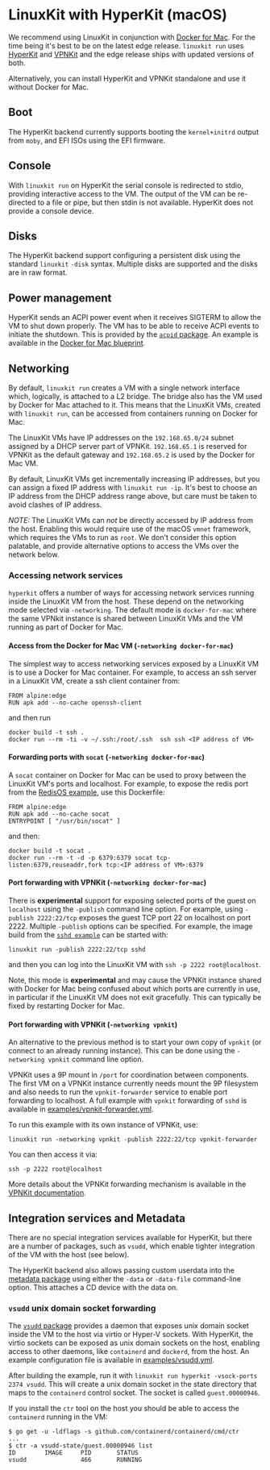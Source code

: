 # LinuxKit with HyperKit (macOS)

We recommend using LinuxKit in conjunction with
[Docker for Mac](https://docs.docker.com/docker-for-mac/install/). For
the time being it's best to be on the latest edge release. `linuxkit
run` uses [HyperKit](https://github.com/moby/hyperkit) and
[VPNKit](https://github.com/moby/vpnkit) and the edge release ships
with updated versions of both.

Alternatively, you can install HyperKit and VPNKit standalone and use it without Docker for Mac.


## Boot

The HyperKit backend currently supports booting the
`kernel+initrd` output from `moby`, and EFI ISOs using the EFI firmware.


## Console

With `linuxkit run` on HyperKit the serial console is redirected to
stdio, providing interactive access to the VM. The output of the VM
can be re-directed to a file or pipe, but then stdin is not available.
HyperKit does not provide a console device.


## Disks

The HyperKit backend support configuring a persistent disk using the
standard `linuxkit` `-disk` syntax.  Multiple disks are
supported and the disks are in raw format.

## Power management

HyperKit sends an ACPI power event when it receives SIGTERM to allow the VM to
shut down properly. The VM has to be able to receive ACPI events to initiate the
shutdown.  This is provided by the [`acpid` package](../pkg/acpid). An example
is available in the [Docker for Mac blueprint](../blueprints/docker-for-mac/base.yml).

## Networking

By default, `linuxkit run` creates a VM with a single network
interface which, logically, is attached to a L2 bridge. The bridge
also has the VM used by Docker for Mac attached to it. This means that
the LinuxKit VMs, created with `linuxkit run`, can be accessed from
containers running on Docker for Mac.

The LinuxKit VMs have IP addresses on the `192.168.65.0/24` subnet
assigned by a DHCP server part of VPNKit. `192.168.65.1` is reserved
for VPNKit as the default gateway and `192.168.65.2` is used by the
Docker for Mac VM.

By default, LinuxKit VMs get incrementally increasing IP addresses,
but you can assign a fixed IP address with `linuxkit run -ip`. It's
best to choose an IP address from the DHCP address range above, but
care must be taken to avoid clashes of IP address.

*NOTE:* The LinuxKit VMs can *not* be directly accessed by IP address
from the host.  Enabling this would require use of the macOS `vmnet`
framework, which requires the VMs to run as `root`.  We don't consider
this option palatable, and provide alternative options to access the
VMs over the network below.


### Accessing network services

`hyperkit` offers a number of ways for accessing network services
running inside the LinuxKit VM from the host. These depend on the
networking mode selected via `-networking`. The default mode is
`docker-for-mac` where the same VPNkit instance is shared between
LinuxKit VMs and the VM running as part of Docker for Mac.


#### Access from the Docker for Mac VM (`-networking docker-for-mac`)

The simplest way to access networking services exposed by a LinuxKit
VM is to use a Docker for Mac container. For example, to access an ssh
server in a LinuxKit VM, create a ssh client container from:

```
FROM alpine:edge
RUN apk add --no-cache openssh-client
```

and then run

```
docker build -t ssh .
docker run --rm -ti -v ~/.ssh:/root/.ssh  ssh ssh <IP address of VM>
```

#### Forwarding ports with `socat`  (`-networking docker-for-mac`)

A `socat` container on Docker for Mac can be used to proxy between the
LinuxKit VM's ports and localhost.  For example, to expose the redis
port from the [RedisOS example](../examples/redis-os.yml), use this
Dockerfile:

```
FROM alpine:edge
RUN apk add --no-cache socat
ENTRYPOINT [ "/usr/bin/socat" ]
```
and then:
```
docker build -t socat .
docker run --rm -t -d -p 6379:6379 socat tcp-listen:6379,reuseaddr,fork tcp:<IP address of VM>:6379
```

#### Port forwarding with VPNKit (`-networking docker-for-mac`)

There is **experimental** support for exposing selected ports of the
guest on `localhost` using the `-publish` command line option. For
example, using `-publish 2222:22/tcp` exposes the guest TCP port 22 on
localhost on port 2222. Multiple `-publish` options can be
specified. For example, the image build from the [`sshd
example`](../examples/sshd.yml) can be started with:

```
linuxkit run -publish 2222:22/tcp sshd
```

and then you can log into the LinuxKit VM with `ssh -p 2222
root@localhost`.

Note, this mode is **experimental** and may cause the VPNKit instance
shared with Docker for Mac being confused about which ports are
currently in use, in particular if the LinuxKit VM does not exit
gracefully. This can typically be fixed by restarting Docker for Mac.


#### Port forwarding with VPNKit (`-networking vpnkit`)

An alternative to the previous method is to start your own copy of
`vpnkit` (or connect to an already running instance). This can be done
using the `-networking vpnkit` command line option.

VPNKit uses a 9P mount in `/port` for coordination between
components. The first VM on a VPNKit instance currently needs mount
the 9P filesystem and also needs to run the `vpnkit-forwarder` service
to enable port forwarding to localhost.  A full example with `vpnkit`
forwarding of `sshd` is available in
[examples/vpnkit-forwarder.yml](/examples/vpnkit-forwarder.yml).

To run this example with its own instance of VPNKit, use:

```
linuxkit run -networking vpnkit -publish 2222:22/tcp vpnkit-forwarder
```

You can then access it via:

```
ssh -p 2222 root@localhost
```

More details about the VPNKit forwarding mechanism is available in the
[VPNKit
documentation](https://github.com/moby/vpnkit/blob/master/docs/ports.md#signalling-from-the-vm-to-the-host).


## Integration services and Metadata

There are no special integration services available for HyperKit, but
there are a number of packages, such as `vsudd`, which enable
tighter integration of the VM with the host (see below).

The HyperKit backend also allows passing custom userdata into the
[metadata package](./metadata.md) using either the `-data` or `-data-file` command-line
option. This attaches a CD device with the data on.


### `vsudd` unix domain socket forwarding

The [`vsudd` package](/pkg/vsudd) provides a daemon that exposes unix
domain socket inside the VM to the host via virtio or Hyper-V sockets.
With HyperKit, the virtio sockets can be exposed as unix domain
sockets on the host, enabling access to other daemons, like
`containerd` and `dockerd`, from the host.  An example configuration
file is available in [examples/vsudd.yml](/examples/vsudd.yml).

After building the example, run it with `linuxkit run hyperkit
-vsock-ports 2374 vsudd`. This will create a unix domain socket in the state directory that maps to the `containerd` control socket. The socket is called `guest.00000946`.

If you install the `ctr` tool on the host you should be able to access the
`containerd` running in the VM:

```
$ go get -u -ldflags -s github.com/containerd/containerd/cmd/ctr
...
$ ctr -a vsudd-state/guest.00000946 list
ID        IMAGE     PID       STATUS
vsudd               466       RUNNING
```
